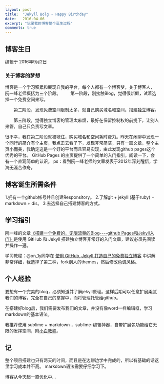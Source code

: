 ```yaml
---
layout: post
title:  "Jekyll Bolg - Happy Birthday"
date:   2016-04-06
excerpt: "记录我的博客整个诞生过程"
comments: true
---
```



## 博客生日
编辑于 2016年9月2日

### 关于博客的梦想
博客是一个学习积累和展现自我的平台，每个人都有一个博客梦，关于博客人，
阮一峰老师概括为三个阶段。 
　　第一阶段，刚接触Blog，觉得很新鲜，试着选择一个免费空间来写。 

　　第二阶段，发现免费空间限制太多，就自己购买域名和空间，搭建独立博客。

　　第三阶段，觉得独立博客的管理太麻烦，最好在保留控制权的前提下，让别人来管，自己只负责写文章。


很不幸，我在第二阶段就被唬住，购买域名和空间耗时费力。昨天在闲聊中发现一个同行的简介有个主页，我点击去看了下，发现非常简洁，只有一篇文章，整个主页小而美，我确定这是一个好的平台而且容易实现，由此发现github pages这个优秀的平台。
GitHub Pages 的主页提供了一个简单的入门指引，阅读一下，会有一个直观简单的认识。 
ps：看到阮一峰老师的文章发表于2012年深刻醒悟，学海无涯苦作舟。

## 博客诞生所需条件
1.拥有一个github帐号并且创建Responsitory。 
2.了解git + jekyll (基于ruby) + markdown + dis。 
3.去选择自己搭建博客的方式。 

## 学习指引
阮一峰的文章<a href="http://www.ruanyifeng.com/blog/2012/08/blogging_with_jekyll.html">《搭建一个免费的，无限流量的Blog----github Pages和Jekyll入门》</a>是使用 GitHub 和 Jekyll 搭建独立博客非常好的入门文章，建议必须先阅读并操作一遍。

学习教程：@on_1y同学在 <a href="http://blog.csdn.net/on_1y/article/details/19259435"> 使用 GitHub, Jekyll 打造自己的免费独立博客</a> 中讲解非常详细，我选择了第二种，fork别人的themes，然后修改色调风格。 

## 个人经验
要想有一个完美的blog，必须知道并了解jekyll原理。这样后期可以任意扩展柔腻我们的博客，完全在自己的掌握中，而将管理托管给github。 

在搭建好blog后，我们需要发布我们的文章，并没有像word一样编辑框，学习markdown的基本语法。 

我推荐使用 sublime + markdown ，sublime-编辑神器，自带扩展包功能给它无限的发挥空间，附<a href="http://www.xuebuyuan.com/2175658.html">小白教程</a>。

## 记
整个项目搭建也只有两天的时间，而且是在边聊边学中完成的，所以有基础的话这里学习成本并不高。 
markdown语法需要仔细学习下。

博客从今天起一直优化中...